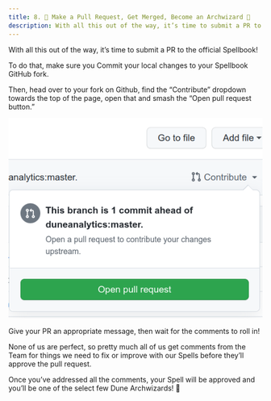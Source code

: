 ```yaml
---
title: 8. 🌈 Make a Pull Request, Get Merged, Become an Archwizard 🧙
description: With all this out of the way, it’s time to submit a PR to the official Spellbook!
---
```


With all this out of the way, it’s time to submit a PR to the official Spellbook!

To do that, make sure you Commit your local changes to your Spellbook GitHub fork.

Then, head over to your fork on Github, find the “Contribute” dropdown towards the top of the page, open that and smash the “Open pull request button.”

![open pull request button](images/open-pull-request-button.png)

Give your PR an appropriate message, then wait for the comments to roll in!

None of us are perfect, so pretty much all of us get comments from the Team for things we need to fix or improve with our Spells before they’ll approve the pull request.

Once you’ve addressed all the comments, your Spell will be approved and you’ll be one of the select few Dune Archwizards! 🧙